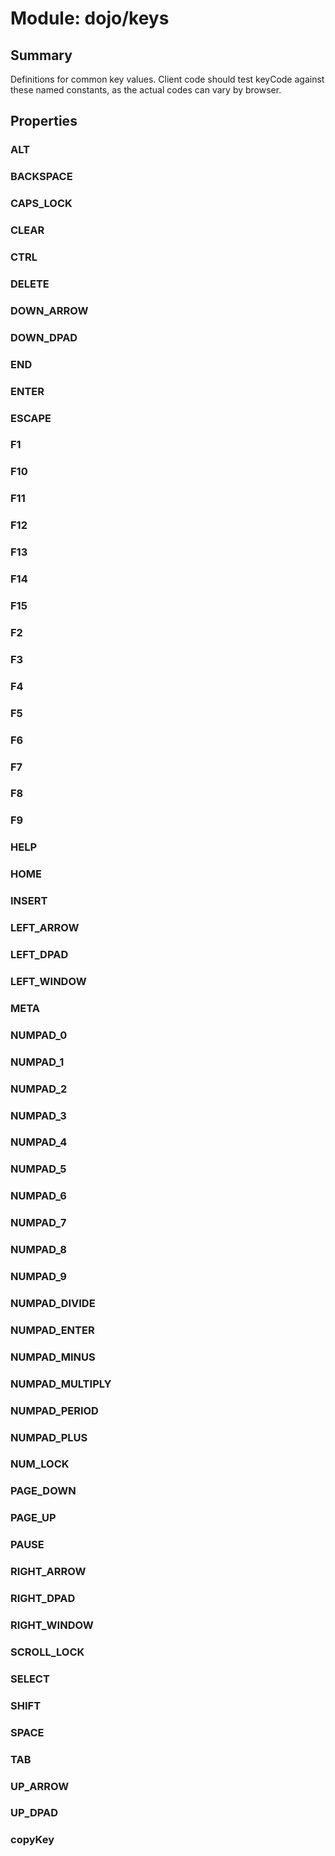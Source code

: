# Module: dojo/keys

## Summary

Definitions for common key values.  Client code should test keyCode against these named constants,
as the actual codes can vary by browser.
## Properties

### ALT


### BACKSPACE


### CAPS_LOCK


### CLEAR


### CTRL


### DELETE


### DOWN_ARROW


### DOWN_DPAD


### END


### ENTER


### ESCAPE


### F1


### F10


### F11


### F12


### F13


### F14


### F15


### F2


### F3


### F4


### F5


### F6


### F7


### F8


### F9


### HELP


### HOME


### INSERT


### LEFT_ARROW


### LEFT_DPAD


### LEFT_WINDOW


### META


### NUMPAD_0


### NUMPAD_1


### NUMPAD_2


### NUMPAD_3


### NUMPAD_4


### NUMPAD_5


### NUMPAD_6


### NUMPAD_7


### NUMPAD_8


### NUMPAD_9


### NUMPAD_DIVIDE


### NUMPAD_ENTER


### NUMPAD_MINUS


### NUMPAD_MULTIPLY


### NUMPAD_PERIOD


### NUMPAD_PLUS


### NUM_LOCK


### PAGE_DOWN


### PAGE_UP


### PAUSE


### RIGHT_ARROW


### RIGHT_DPAD


### RIGHT_WINDOW


### SCROLL_LOCK


### SELECT


### SHIFT


### SPACE


### TAB


### UP_ARROW


### UP_DPAD


### copyKey


